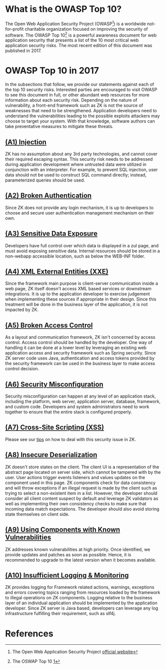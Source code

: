 # What is the OWASP Top 10?

The Open Web Application Security Project (OWASP[^1]) is a worldwide
not-for-profit charitable organization focused on improving the security
of software. The OWASP Top 10[^2] is a powerful awareness document for
web application security that presents a list of the 10 most critical
web application security risks. The most recent edition of this document
was published in 2017.

# OWASP Top 10 in 2017

In the subsections that follow, we provide our statements against each
of the top 10 security risks. Interested parties are encouraged to visit
OWASP to see this document in full, or other abundant web resources for
more information about each security risk. Depending on the nature of
vulnerability, a front-end framework such as ZK is not the source of
weaknesses that need to be strengthened. Application developers need to
understand the vulnerabilities leading to the possible exploits
attackers may choose to target your system. With that knowledge,
software authors can take preventative measures to mitigate these
threats.

## [(A1) Injection](https://www.owasp.org/index.php/Top_10-2017_A1-Injection)

ZK has no assumption about any 3rd party technologies, and cannot cover
their required escaping syntax. This security risk needs to be addressed
during application development where untrusted data were utilized in
conjunction with an interpreter. For example, to prevent SQL injection,
user data should not be used to construct SQL command directly; instead,
parameterized queries should be used.

## [(A2) Broken Authentication](https://www.owasp.org/index.php/Top_10-2017_A2-Broken_Authentication)

Since ZK does not provide any login mechanism, it is up to developers to
choose and secure user authentication management mechanism on their own.

## [(A3) Sensitive Data Exposure](https://www.owasp.org/index.php/Top_10-2017_A3-Sensitive_Data_Exposure)

Developers have full control over which data is displayed in a zul page,
and must avoid exposing sensitive data. Internal resources should be
stored in a non-webapp accessible location, such as below the WEB-INF
folder.

## [(A4) XML External Entities (XXE)](https://www.owasp.org/index.php/Top_10-2017_A4-XML_External_Entities_(XXE))

Since the framework main purpose is client-server communication inside a
web page, ZK itself doesn't access XML based services or downstream
integrations. It is up to the application developer to exercise
judgement when implementing these sources if appropriate in their
design. Since this treatment will be done in the business layer of the
application, it is not impacted by ZK.

## [(A5) Broken Access Control](https://www.owasp.org/index.php/Top_10-2017_A5-Broken_Access_Control)

As a layout and communication framework, ZK isn't concerned by access
control. Access control should be handled by the developer. One way of
handling it can be done at a lower level by leveraging an existing web
application access and security framework such as Spring security. Since
ZK server code uses Java, authentication and access tokens provided by
the security framework can be used in the business layer to make access
control decision.

## [(A6) Security Misconfiguration](https://www.owasp.org/index.php/Top_10-2017_A6-Security_Misconfiguration)

Security misconfiguration can happen at any level of an application
stack, including the platform, web server, application server, database,
framework, and custom code. Developers and system administrators need to
work together to ensure that the entire stack is configured properly.

## [(A7) Cross-Site Scripting (XSS)](https://www.owasp.org/index.php/Top_10-2017_A7-Cross-Site_Scripting_(XSS))

Please see our
[tips]({{site.baseurl}}/zk_dev_ref/security_tips/cross_site_scripting)
on how to deal with this security issue in ZK.

## [(A8) Insecure Deserialization](https://www.owasp.org/index.php/Top_10-2017_A8-Insecure_Deserialization)

ZK doesn't store states on the client. The client UI is a representation
of the abstract page located on server side, which cannot be tampered
with by the user. User actions trigger events listeners and values
updates on the component used in this page. ZK components check for data
consistency and will throw exceptions if an illegal request is made by
the client such as trying to select a non-existent item in a list.
However, the developer should consider all client content suspect by
default and leverage ZK validators as well as implementing their own
consistency checks to make sure that incoming data match expectations.
The developer should also avoid storing state themselves on client side.

## [(A9) Using Components with Known Vulnerabilities](https://www.owasp.org/index.php/Top_10-2017_A9-Using_Components_with_Known_Vulnerabilities)

ZK addresses known vulnerabilities at high priority. Once identified, we
provide updates and patches as soon as possible. Hence, it is
recommended to upgrade to the latest version when it becomes available.

## [(A10) Insufficient Logging & Monitoring](https://www.owasp.org/index.php/Top_10-2017_A10-Insufficient_Logging%26Monitoring)

ZK provides logging for Framework related actions, warnings, exceptions
and errors covering topics ranging from resources loaded by the
framework to illegal operations on ZK components. Logging relative to
the business layer of an individual application should be implemented by
the application developer. Since ZK server is Java based, developers can
leverage any log infrastructure fulfilling their requirement, such as
slf4j.

# References

<references/>

[^1]: The Open Web Application Security Project [official website](https://www.owasp.org/index.php/Main_Page)

[^2]: The OSWAP Top 10
    [1](https://www.owasp.org/index.php/Top_10-2017_Top_10)
